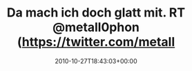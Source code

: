 ---
retweeted: false
source: <a href="http://termtter.org/" rel="nofollow">Termtter</a>
entities:
  hashtags: []
  symbols: []
  user_mentions:
  - name: metall0phon
    screen_name: metall0phon
    indices:
    - '31'
    - '43'
    id_str: '196282704'
    id: '196282704'
  urls: []
display_text_range:
- '0'
- '100'
favorite_count: '0'
id_str: '28914811109'
truncated: false
retweet_count: '0'
id: '28914811109'
created_at: Wed Oct 27 18:43:03 +0000 2010
favorited: false
full_text: 'Da mach ich doch glatt mit. RT [@metall0phon](https://twitter.com/metall0phon):
  Zur Entspannung beim Arbeiten (sa) http://post.ly/17dfV'
lang: de
tags:
- pesos/twitter
date: '2010-10-27T18:43:03+00:00'
src: https://twitter.com/bascht/status/28914811109
original_url: https://twitter.com/bascht/status/28914811109
type: twitter_tweet
text: 'Da mach ich doch glatt mit. RT [@metall0phon](https://twitter.com/metall0phon):
  Zur Entspannung beim Arbeiten (sa) http://post.ly/17dfV'
title: Da mach ich doch glatt mit. RT @metall0phon (https://twitter.com/metall

---